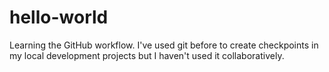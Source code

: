 # hello-world
Learning the GitHub workflow. I've used git before to create checkpoints in my local development projects but I haven't used it collaboratively.
